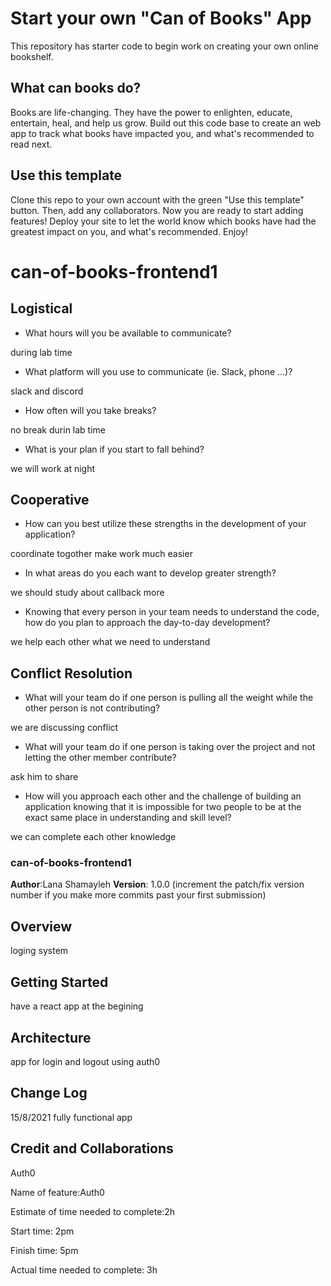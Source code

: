 # Start your own "Can of Books" App

This repository has starter code to begin work on creating your own online bookshelf.

## What can books do?

Books are life-changing. They have the power to enlighten, educate, entertain, heal, and help us grow. Build out this code base to create an web app to track what books have impacted you, and what's recommended to read next.

## Use this template

Clone this repo to your own account with the green "Use this template" button. Then, add any collaborators. Now you are ready to start adding features! Deploy your site to let the world know which books have had the greatest impact on you, and what's recommended. Enjoy!

# can-of-books-frontend1

## Logistical

- What hours will you be available to communicate?

during lab time

- What platform will you use to communicate (ie. Slack, phone …)?

slack and discord

- How often will you take breaks?

no break durin lab time

- What is your plan if you start to fall behind?

we will work at night

## Cooperative

- How can you best utilize these strengths in the development of your application?

coordinate togother make work much easier

- In what areas do you each want to develop greater strength?

we should study about callback more

- Knowing that every person in your team needs to understand the code, how do you plan to approach the day-to-day development?

we help each other what we need to understand

## Conflict Resolution

- What will your team do if one person is pulling all the weight while the other person is not contributing?

we are discussing conflict

- What will your team do if one person is taking over the project and not letting the other member contribute?

ask him to share

- How will you approach each other and the challenge of building an application knowing that it is impossible for two people to be at the exact same place in understanding and skill level?

we can complete each other knowledge

### can-of-books-frontend1

**Author**:Lana Shamayleh
**Version**: 1.0.0 (increment the patch/fix version number if you make more commits past your first submission)

## Overview

loging system

## Getting Started

have a react app at the begining

## Architecture

app for login and logout using auth0

## Change Log

15/8/2021 fully functional app

## Credit and Collaborations

Auth0

Name of feature:Auth0

Estimate of time needed to complete:2h

Start time: 2pm

Finish time: 5pm

Actual time needed to complete: 3h

